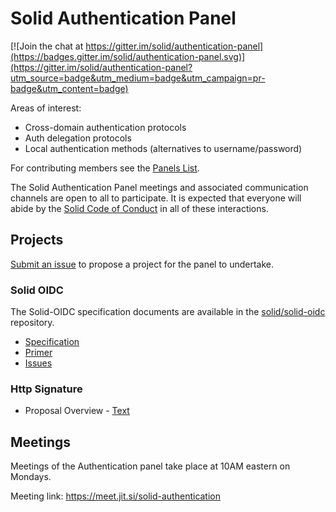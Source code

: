 # Solid Authentication Panel

[![Join the chat at https://gitter.im/solid/authentication-panel](https://badges.gitter.im/solid/authentication-panel.svg)](https://gitter.im/solid/authentication-panel?utm_source=badge&utm_medium=badge&utm_campaign=pr-badge&utm_content=badge)

Areas of interest:

* Cross-domain authentication protocols
* Auth delegation protocols
* Local authentication methods (alternatives to username/password)

For contributing members see the
[Panels List](https://github.com/solid/process/blob/master/panels.md#authentication-panel).

The Solid Authentication Panel meetings and associated communication channels are open to all
to participate. It is expected that everyone will abide by the
[Solid Code of Conduct](https://github.com/solid/process/blob/main/code-of-conduct.md)
in all of these interactions.

## Projects

[Submit an issue](https://github.com/solid/authentication-panel/issues/new)
to propose a project for the panel to undertake.

### Solid OIDC

The Solid-OIDC specification documents are available in the [solid/solid-oidc](https://github.com/solid/solid-oidc/) repository.

* [Specification](https://solid.github.io/solid-oidc/)
* [Primer](https://solid.github.io/solid-oidc/primer/)
* [Issues](https://github.com/solid/solid-oidc/issues/)

### Http Signature

* Proposal Overview - [Text](proposals/HttpSignature.md)

## Meetings

Meetings of the Authentication panel take place at 10AM eastern on Mondays. 

Meeting link: https://meet.jit.si/solid-authentication
